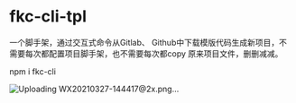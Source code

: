 # fkc-cli-tpl
一个脚手架，通过交互式命令从Gitlab、 Github中下载模版代码生成新项目，不需要每次都配置项目脚手架，也不需要每次都copy 原来项目文件，删删减减。

npm i fkc-cli

![Uploading WX20210327-144417@2x.png…]()
